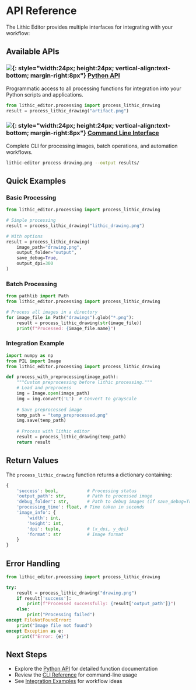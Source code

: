 # API Reference

The Lithic Editor provides multiple interfaces for integrating with your workflow:

## Available APIs

### ![](../assets/images/python.svg){: style="width:24px; height:24px; vertical-align:text-bottom; margin-right:8px"} [Python API](python-api.md)
Programmatic access to all processing functions for integration into your Python scripts and applications.

```python
from lithic_editor.processing import process_lithic_drawing
result = process_lithic_drawing("artifact.png")
```

### ![](../assets/images/terminal.svg){: style="width:24px; height:24px; vertical-align:text-bottom; margin-right:8px"} [Command Line Interface](cli-reference.md)  
Complete CLI for processing images, batch operations, and automation workflows.

```bash
lithic-editor process drawing.png --output results/
```

## Quick Examples

### Basic Processing
```python
from lithic_editor.processing import process_lithic_drawing

# Simple processing
result = process_lithic_drawing("lithic_drawing.png")

# With options
result = process_lithic_drawing(
    image_path="drawing.png",
    output_folder="output",
    save_debug=True,
    output_dpi=300
)
```

### Batch Processing
```python
from pathlib import Path
from lithic_editor.processing import process_lithic_drawing

# Process all images in a directory
for image_file in Path("drawings").glob("*.png"):
    result = process_lithic_drawing(str(image_file))
    print(f"Processed: {image_file.name}")
```

### Integration Example
```python
import numpy as np
from PIL import Image
from lithic_editor.processing import process_lithic_drawing

def process_with_preprocessing(image_path):
    """Custom preprocessing before lithic processing."""
    # Load and preprocess
    img = Image.open(image_path)
    img = img.convert('L')  # Convert to grayscale
    
    # Save preprocessed image
    temp_path = "temp_preprocessed.png"
    img.save(temp_path)
    
    # Process with lithic editor
    result = process_lithic_drawing(temp_path)
    return result
```

## Return Values

The `process_lithic_drawing` function returns a dictionary containing:

```python
{
    'success': bool,           # Processing status
    'output_path': str,        # Path to processed image
    'debug_folder': str,       # Path to debug images (if save_debug=True)
    'processing_time': float, # Time taken in seconds
    'image_info': {
        'width': int,
        'height': int,
        'dpi': tuple,          # (x_dpi, y_dpi)
        'format': str          # Image format
    }
}
```

## Error Handling

```python
from lithic_editor.processing import process_lithic_drawing

try:
    result = process_lithic_drawing("drawing.png")
    if result['success']:
        print(f"Processed successfully: {result['output_path']}")
    else:
        print("Processing failed")
except FileNotFoundError:
    print("Image file not found")
except Exception as e:
    print(f"Error: {e}")
```

## Next Steps

- Explore the [Python API](python-api.md) for detailed function documentation
- Review the [CLI Reference](cli-reference.md) for command-line usage
- See [Integration Examples](../user-guide/processing.md#integration-examples) for workflow ideas